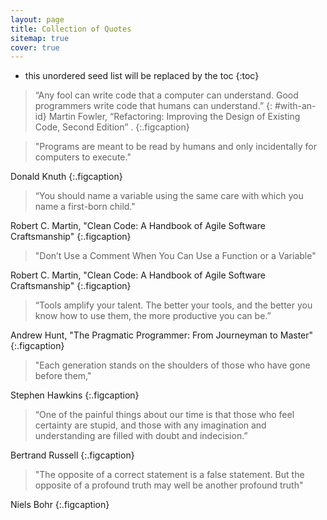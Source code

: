 ```yaml
---
layout: page
title: Collection of Quotes
sitemap: true
cover: true
---
```


<style>
  .figcaption {
    text-align: right;
  }
</style>

* this unordered seed list will be replaced by the toc
{:toc}

>“Any fool can write code that a computer can understand. Good programmers write code that humans can understand.”
{: #with-an-id}
Martin Fowler, “Refactoring: Improving the Design of Existing Code, Second Edition” .
{:.figcaption}

> "Programs are meant to be read by humans and only incidentally for computers to execute."

Donald Knuth
{:.figcaption}

> “You should name a variable using the same care with which you name a first-born child."

Robert C. Martin, "Clean Code: A Handbook of Agile Software Craftsmanship"
{:.figcaption}

> "Don’t Use a Comment When You Can Use a Function or a Variable"

Robert C. Martin, "Clean Code: A Handbook of Agile Software Craftsmanship"
{:.figcaption}

> “Tools amplify your talent. The better your tools, and the better you know how to use them, the more productive you can be.”

Andrew Hunt, "The Pragmatic Programmer: From Journeyman to Master"
{:.figcaption}

> "Each generation stands on the shoulders of those who have gone before them,"

Stephen Hawkins
{:.figcaption}

> “One of the painful things about our time is that those who feel certainty are stupid, and those with any imagination and understanding are filled with doubt and indecision.”

Bertrand Russell
{:.figcaption}

> "The opposite of a correct statement is a false statement. But the opposite of a profound truth may well be another profound truth"

Niels Bohr
{:.figcaption}
